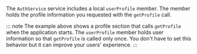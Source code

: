 The `AuthService` service includes a local `userProfile` member. The member holds the profile information you requested with the `getProfile` call. 

::: note
The example above shows a profile section that calls `getProfile` when the application starts. The `userProfile` member holds user information so that  `getProfile` is called only once. 
You don't have to set this behavior but it can improve your users' experience.
:::